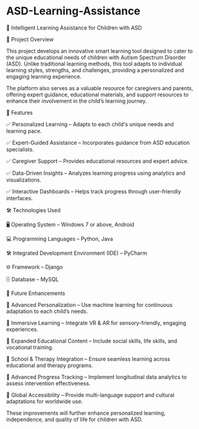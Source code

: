 # ASD-Learning-Assistance
📌 Intelligent Learning Assistance for Children with ASD


📖 Project Overview

   This project develops an innovative smart learning tool designed to cater to the unique educational needs of children with Autism Spectrum Disorder (ASD). 
   Unlike traditional learning methods, this tool adapts to individual learning styles, strengths, and challenges, providing a personalized and engaging learning 
   experience.

   The platform also serves as a valuable resource for caregivers and parents, offering expert guidance, educational materials, and support resources to enhance 
   their involvement in the child’s learning journey.


🚀 Features


   ✅ Personalized Learning – Adapts to each child's unique needs and learning pace.

   ✅ Expert-Guided Assistance – Incorporates guidance from ASD education specialists.

   ✅ Caregiver Support – Provides educational resources and expert advice.

   ✅ Data-Driven Insights – Analyzes learning progress using analytics and visualizations.

   ✅ Interactive Dashboards – Helps track progress through user-friendly interfaces.


🛠️ Technologies Used


   🖥 Operating System – Windows 7 or above, Android

   💻 Programming Languages – Python, Java

   🛠 Integrated Development Environment (IDE) – PyCharm

   🌐 Framework – Django

   🗄 Database – MySQL


📌 Future Enhancements


   🔹 Advanced Personalization – Use machine learning for continuous adaptation to each child’s needs.

   🔹 Immersive Learning – Integrate VR & AR for sensory-friendly, engaging experiences.

   🔹 Expanded Educational Content – Include social skills, life skills, and vocational training.

   🔹 School & Therapy Integration – Ensure seamless learning across educational and therapy programs.

   🔹 Advanced Progress Tracking – Implement longitudinal data analytics to assess intervention effectiveness.

   🔹 Global Accessibility – Provide multi-language support and cultural adaptations for worldwide use.

   These improvements will further enhance personalized learning, independence, and quality of life for children with ASD.

